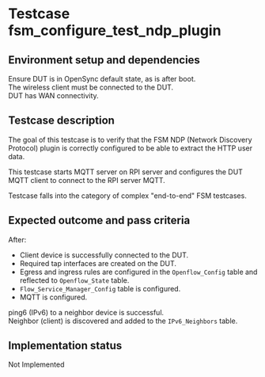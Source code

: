 # Testcase fsm_configure_test_ndp_plugin

## Environment setup and dependencies

Ensure DUT is in OpenSync default state, as is after boot.\
The wireless client must be connected to the DUT.\
DUT has
WAN connectivity.

## Testcase description

The goal of this testcase is to verify that the FSM NDP (Network Discovery Protocol) plugin is correctly configured to
be able to extract the HTTP user data.

This testcase starts MQTT server on RPI server and configures the DUT MQTT client to connect to the RPI server MQTT.

Testcase falls into the category of complex "end-to-end" FSM testcases.

## Expected outcome and pass criteria

After:

- Client device is successfully connected to the DUT.
- Required tap interfaces are created on the DUT.
- Egress and ingress rules are configured in the `Openflow_Config` table and reflected to `Openflow_State` table.
- `Flow_Service_Manager_Config` table is configured.
- MQTT is configured.

ping6 (IPv6) to a neighbor device is successful.\
Neighbor (client) is discovered and added to the `IPv6_Neighbors`
table.

## Implementation status

Not Implemented
